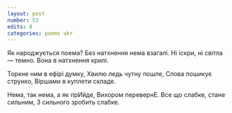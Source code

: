 ```yaml
---
layout: post
number: 53
edits: 8
categories: poems ukr
---
```


Як народжується поема?
Без натхнення нема взагалі. 
Ні іскри, ні світла — темно. 
Вона в натхнення крилі. 

Торкне ним в ефірі думку,
Хвилю ледь чутну пошле,
Слова пошикує струнко,
Віршами в куплети складе. 

Нема, так нема, а як прИйде, 
Вихором перевернЕ.
Все що слабке, стане сильним,
З сильного зробить слабке.
